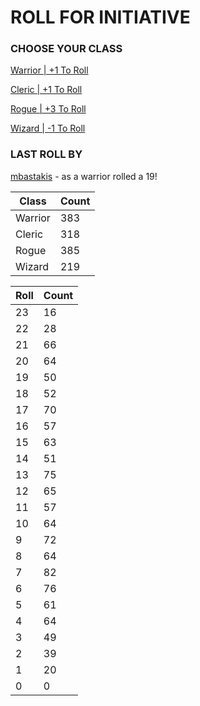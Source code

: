# ROLL FOR INITIATIVE
### CHOOSE YOUR CLASS

[Warrior | +1 To Roll](https://github.com/benjaminsampica/benjaminsampica/issues/new?title=roll%7Cwarrior&body=Just+click+%27Submit+new+issue%27.)

[Cleric | +1 To Roll](https://github.com/benjaminsampica/benjaminsampica/issues/new?title=roll%7Ccleric&body=Just+click+%27Submit+new+issue%27.)

[Rogue | +3 To Roll](https://github.com/benjaminsampica/benjaminsampica/issues/new?title=roll%7Crogue&body=Just+click+%27Submit+new+issue%27.)

[Wizard | -1 To Roll](https://github.com/benjaminsampica/benjaminsampica/issues/new?title=roll%7Cwizard&body=Just+click+%27Submit+new+issue%27.)
### LAST ROLL BY
[mbastakis](https://www.github.com/mbastakis) - as a warrior rolled a 19!

|Class|Count|
|-|-|
|Warrior|383|
|Cleric|318|
|Rogue|385|
|Wizard|219|

|Roll|Count|
|-|-|
|23|16
|22|28
|21|66
|20|64
|19|50
|18|52
|17|70
|16|57
|15|63
|14|51
|13|75
|12|65
|11|57
|10|64
|9|72
|8|64
|7|82
|6|76
|5|61
|4|64
|3|49
|2|39
|1|20
|0|0
